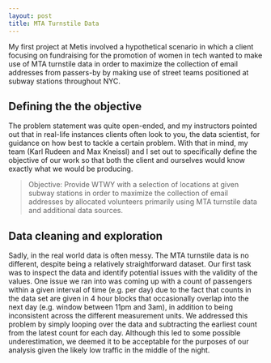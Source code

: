 ```yaml
---
layout: post
title: MTA Turnstile Data
---
```


My first project at Metis involved a hypothetical scenario in which a client focusing on fundraising for the promotion of women in tech wanted to make use of MTA turnstile data in order to maximize the collection of email addresses from passers-by by making use of street teams positioned at subway stations throughout NYC.

## Defining the the objective ##
The problem statement was quite open-ended, and my instructors pointed out that in real-life instances clients often look to you, the data scientist, for guidance on how best to tackle a certain problem. With that in mind, my team (Karl Rudeen and Max Kneissl) and I set out to specifically define the objective of our work so that both the client and ourselves would know exactly what we would be producing.

>Objective: Provide WTWY with a selection of locations at given subway stations in order to maximize the collection 
of email addresses by allocated volunteers primarily using MTA turnstile data and additional data sources.

## Data cleaning and exploration ##
Sadly, in the real world data is often messy.  The MTA turnstile data is no different, despite being a relatively straightforward dataset.  Our first task was to inspect the data and identify potential issues with the validity of the values.  One issue we ran into was coming up with a count of passengers within a given interval of time (e.g. per day) due to the fact that counts in the data set are given in 4 hour blocks that occasionally overlap into the next day (e.g. window between 11pm and 3am), in addition to being inconsistent across the different measurement units.  We addressed this problem by simply looping over the data and subtracting the earliest count from the latest count for each day.  Although this led to some possible underestimation, we deemed it to be acceptable for the purposes of our analysis given the likely low traffic in the middle of the night.

